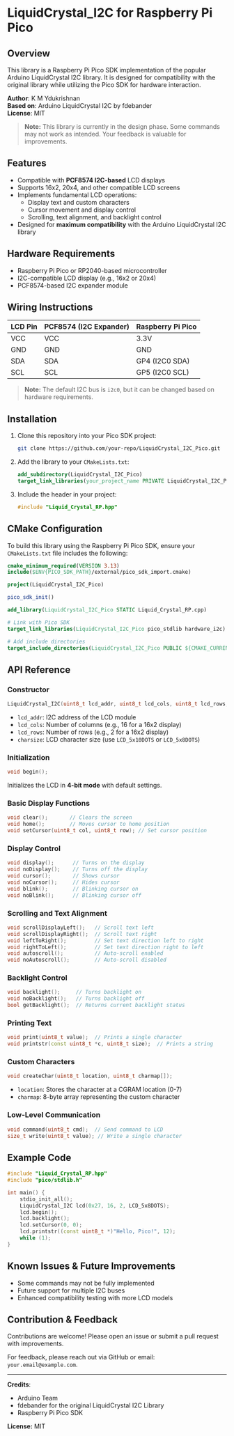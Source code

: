 # LiquidCrystal_I2C for Raspberry Pi Pico

## Overview
This library is a Raspberry Pi Pico SDK implementation of the popular Arduino LiquidCrystal I2C library. It is designed for compatibility with the original library while utilizing the Pico SDK for hardware interaction.

**Author**: K M Ydukrishnan  
**Based on**: Arduino LiquidCrystal I2C by fdebander  
**License**: MIT  

> **Note:** This library is currently in the design phase. Some commands may not work as intended. Your feedback is valuable for improvements.

## Features
- Compatible with **PCF8574 I2C-based** LCD displays
- Supports 16x2, 20x4, and other compatible LCD screens
- Implements fundamental LCD operations:
  - Display text and custom characters
  - Cursor movement and display control
  - Scrolling, text alignment, and backlight control
- Designed for **maximum compatibility** with the Arduino LiquidCrystal I2C library

## Hardware Requirements
- Raspberry Pi Pico or RP2040-based microcontroller
- I2C-compatible LCD display (e.g., 16x2 or 20x4)
- PCF8574-based I2C expander module

## Wiring Instructions

| LCD Pin | PCF8574 (I2C Expander) | Raspberry Pi Pico |
|---------|-------------------------|-------------------|
| VCC     | VCC                     | 3.3V             |
| GND     | GND                     | GND              |
| SDA     | SDA                     | GP4 (I2C0 SDA)   |
| SCL     | SCL                     | GP5 (I2C0 SCL)   |

> **Note:** The default I2C bus is `i2c0`, but it can be changed based on hardware requirements.

## Installation
1. Clone this repository into your Pico SDK project:
   ```sh
   git clone https://github.com/your-repo/LiquidCrystal_I2C_Pico.git
   ```
2. Add the library to your `CMakeLists.txt`:
   ```cmake
   add_subdirectory(LiquidCrystal_I2C_Pico)
   target_link_libraries(your_project_name PRIVATE LiquidCrystal_I2C_Pico)
   ```
3. Include the header in your project:
   ```cpp
   #include "Liquid_Crystal_RP.hpp"
   ```

## CMake Configuration
To build this library using the Raspberry Pi Pico SDK, ensure your `CMakeLists.txt` file includes the following:

```cmake
cmake_minimum_required(VERSION 3.13)
include($ENV{PICO_SDK_PATH}/external/pico_sdk_import.cmake)

project(LiquidCrystal_I2C_Pico)

pico_sdk_init()

add_library(LiquidCrystal_I2C_Pico STATIC Liquid_Crystal_RP.cpp)

# Link with Pico SDK
target_link_libraries(LiquidCrystal_I2C_Pico pico_stdlib hardware_i2c)

# Add include directories
target_include_directories(LiquidCrystal_I2C_Pico PUBLIC ${CMAKE_CURRENT_LIST_DIR})
```

## API Reference

### Constructor
```cpp
LiquidCrystal_I2C(uint8_t lcd_addr, uint8_t lcd_cols, uint8_t lcd_rows, uint8_t charsize);
```
- `lcd_addr`: I2C address of the LCD module
- `lcd_cols`: Number of columns (e.g., 16 for a 16x2 display)
- `lcd_rows`: Number of rows (e.g., 2 for a 16x2 display)
- `charsize`: LCD character size (use `LCD_5x10DOTS` or `LCD_5x8DOTS`)

### Initialization
```cpp
void begin();
```
Initializes the LCD in **4-bit mode** with default settings.

### Basic Display Functions
```cpp
void clear();       // Clears the screen
void home();        // Moves cursor to home position
void setCursor(uint8_t col, uint8_t row); // Set cursor position
```

### Display Control
```cpp
void display();      // Turns on the display
void noDisplay();    // Turns off the display
void cursor();       // Shows cursor
void noCursor();     // Hides cursor
void blink();        // Blinking cursor on
void noBlink();      // Blinking cursor off
```

### Scrolling and Text Alignment
```cpp
void scrollDisplayLeft();   // Scroll text left
void scrollDisplayRight();  // Scroll text right
void leftToRight();         // Set text direction left to right
void rightToLeft();         // Set text direction right to left
void autoscroll();          // Auto-scroll enabled
void noAutoscroll();        // Auto-scroll disabled
```

### Backlight Control
```cpp
void backlight();     // Turns backlight on
void noBacklight();   // Turns backlight off
bool getBacklight();  // Returns current backlight status
```

### Printing Text
```cpp
void print(uint8_t value);  // Prints a single character
void printstr(const uint8_t *c, uint8_t size);  // Prints a string
```

### Custom Characters
```cpp
void createChar(uint8_t location, uint8_t charmap[]);
```
- `location`: Stores the character at a CGRAM location (0-7)
- `charmap`: 8-byte array representing the custom character

### Low-Level Communication
```cpp
void command(uint8_t cmd);  // Send command to LCD
size_t write(uint8_t value); // Write a single character
```

## Example Code
```cpp
#include "Liquid_Crystal_RP.hpp"
#include "pico/stdlib.h"

int main() {
    stdio_init_all();
    LiquidCrystal_I2C lcd(0x27, 16, 2, LCD_5x8DOTS);
    lcd.begin();
    lcd.backlight();
    lcd.setCursor(0, 0);
    lcd.printstr((const uint8_t *)"Hello, Pico!", 12);
    while (1);
}
```

## Known Issues & Future Improvements
- Some commands may not be fully implemented
- Future support for multiple I2C buses
- Enhanced compatibility testing with more LCD models

## Contribution & Feedback
Contributions are welcome! Please open an issue or submit a pull request with improvements.

For feedback, please reach out via GitHub or email: `your.email@example.com`.

---

**Credits**:
- Arduino Team
- fdebander for the original LiquidCrystal I2C Library
- Raspberry Pi Pico SDK

**License:** MIT

